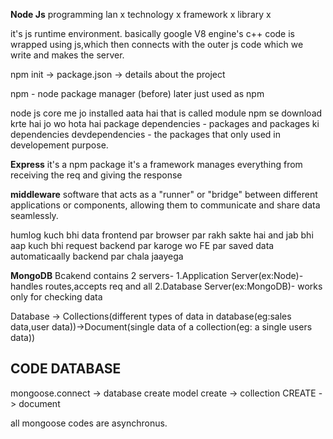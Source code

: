 **Node Js**
programming lan x
technology x
framework x
library x

it's js runtime environment. basically google V8 engine's c++ code is wrapped using js,which then connects with the outer js code which we write and makes the server.

npm init -> package.json -> details about the project

npm - node package manager (before) later just used as npm

node js core me jo installed aata hai that is called module
npm se download krte hai jo wo hota hai package
dependencies - packages and packages ki dependencies
devdependencies - the packages that only used in developement purpose.

**Express**
it's a npm package
it's a framework
manages everything from receiving the req and giving the response 

**middleware**
software that acts as a "runner" or "bridge" between different applications or components, allowing them to communicate and share data seamlessly.

humlog kuch bhi data frontend par browser par rakh sakte hai and jab bhi aap kuch bhi request backend par karoge wo FE par saved data automaticaally backend par chala jaayega

**MongoDB**
Bcakend contains 2 servers- 
1.Application Server(ex:Node)-handles routes,accepts req and all
2.Database Server(ex:MongoDB)- works only for checking data

Database -> Collections(different types of data in database(eg:sales data,user data))->Document(single data of a collection(eg: a single users data))

CODE                    DATABASE
---------------------------------------
mongoose.connect ->      database create
model create    ->      collection
CREATE          ->      document

all mongoose codes are asynchronus.